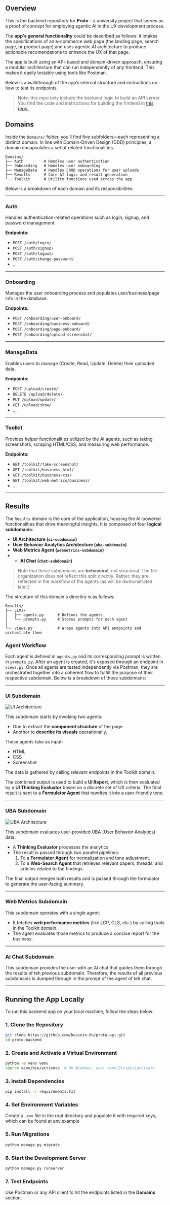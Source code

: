 ## Overview

This is the backend repository for **Proto** - a university project that serves as a proof of concept for employing agentic AI in the UX development process.

The **app's general functionality** could be described as follows: it intakes the specifications of an e-commerce web page (the landing page, search page, or product page) and uses agentic AI architecture to produce actionable recomendations to enhance the UX of that page. 

The app is built using an API-based and domain-driven approach, ensuring a modular architecture that can run independently of any frontend. This makes it easily testable using tools like Postman.

Below is a walkthrough of the app’s internal structure and instructions on how to test its endpoints.

> Note: this repo only include the backend logic to build an API server. You find the code and instructions for building the frintend in [this repo.]((https://github.com/ZahraFalih/proto-frontend))
## Domains

Inside the `Domains/` folder, you’ll find five subfolders—each representing a distinct domain. In line with Domain-Driven Design (DDD) principles, a domain encapsulates a set of related functionalities.

```
Domains/
├── Auth         # Handles user authentication
├── Onboarding   # Handles user onboarding
├── ManageData   # Handles CRUD operations for user uploads
├── Results      # Core AI logic and result generation
└── Toolkit      # Utility functions used across the app
```

Below is a breakdown of each domain and its responsibilities:

---

### Auth

Handles authentication-related operations such as login, signup, and password management.

**Endpoints:**
- `POST /auth/login/`
- `POST /auth/signup/`
- `POST /auth/logout/`
- `POST /auth/change-password/`
- ...

---

### Onboarding

Manages the user onboarding process and populates user/business/page info in the database.

**Endpoints:**
- `POST /onboarding/user-onboard/`
- `POST /onboarding/business-onboard/`
- `POST /onboarding/page-onboard/`
- `POST /onboarding/upload-screenshot/`

---

### ManageData

Enables users to manage (Create, Read, Update, Delete) their uploaded data.

**Endpoints:**
- `POST /upload/create/`
- `DELETE /upload/delete/`
- `PUT /upload/update/`
- `GET /upload/show/`
- ...

---

### Toolkit

Provides helper functionalities utilized by the AI agents, such as taking screenshots, scraping HTML/CSS, and measuring web performance.

**Endpoints:**
- `GET /toolkit/take-screenshot/`
- `GET /toolkit/business-html/`
- `GET /toolkit/business-css/`
- `GET /toolkit/web-metrics/business/`
- ...

---


## Results

The `Results` domain is the core of the application, housing the AI-powered functionalities that drive meaningful insights. It is composed of four **logical subdomains**:

- **UI Architecture (`ui-subdomain`)**
- **User Behavior Analytics Architecture (`uba-subdomain`)**
- **Web Metrics Agent (`webmetrics-subdomain`)**
- - **AI Chat (`chat-subdomain`)**

> Note that these subdomains are **behavioral**, not structural. The file organization does not reflect this split directly. Rather, they are reflected in the workflow of the agents (as will be dwmonstrated later.)

The strcuture of this domain's directiry is as follows:

```
Results/
├── LLMs/
│   ├── agents.py      # Defines the agents
│   └── prompts.py     # Stores prompts for each agent
│
└── views.py           # Wraps agents into API endpoints and orchestrate them
```

### Agent Workflow

Each agent is defined in `agents.py` and its corresponding prompt is written in `prompts.py`. After an agent is created, it's exposed through an endpoint in `views.py`. Once all agents are tested independently via Postman, they are orchestrated together into a coherent flow to fulfill the purpose of their respective subdomain. Below is a breakdown of those subdomians:

---

### UI Subdomain

![UI Architecture](pictures/ui-arch.png)

This subdomain starts by invoking two agents:
- One to extract the **component structure** of the page.
- Another to **describe its visuals** operationally.

These agents take as input:
- HTML
- CSS
- Screenshot

The data is gathered by calling relevant endpoints in the Toolkit domain.

The combined output is used to build a **UI Report**, which is then evaluated by a **UI Thinking Evaluator** based on a discrete set of UX criteria. The final result is sent to a **Formulator Agent** that rewrites it into a user-friendly tone.

---

### UBA Subdomain

![UBA Architecture](pictures/uba-arch.png)

This subdomain evaluates user-provided UBA (User Behavior Analytics) data.

- A **Thinking Evaluator** processes the analytics.
- The result is passed through two parallel pipelines:
  1. To a **Formulator Agent** for normalization and tone adjustment.
  2. To a **Web-Search Agent** that retrieves relevant papers, threads, and articles related to the findings.

The final output merges both results and is passed through the formulator to generate the user-facing summary.

---

### Web Metrics Subdomain

This subdomain operates with a single agent:

- It fetches **web performance metrics** (like LCP, CLS, etc.) by calling tools in the Toolkit domain.
- The agent evaluates those metrics to produce a concise report for the business.

---

### AI Chat Subdomain

This subdomain provides the user with an AI chat that guides them through the results of teh previous subdomain. Therefore, the results of all previous subdomains is dumped through in the prompt of the agent of teh chat.

---

## Running the App Locally

To run this backend app on your local machine, follow the steps below:

### 1. Clone the Repository

```bash
git clone https://github.com/hussein-hh/proto-api.git
cd proto-backend
```

### 2. Create and Activate a Virtual Environment

```bash
python -m venv venv
source venv/bin/activate  # On Windows, use: venv\Scripts\activate
```

### 3. Install Dependencies

```bash
pip install -r requirements.txt
```

### 4. Set Environment Variables

Create a `.env` file in the root directory and populate it with required keys, which can be found at env.example


### 5. Run Migrations

```bash
python manage.py migrate
```

### 6. Start the Development Server

```bash
python manage.py runserver
```

### 7. Test Endpoints

Use Postman or any API client to hit the endpoints listed in the **Domains** section.


